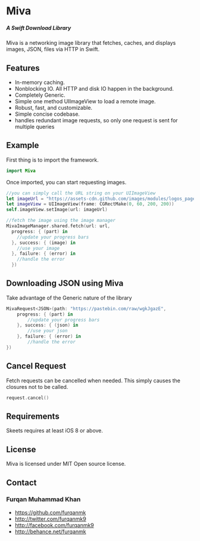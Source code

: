 # Miva
##### A Swift Download Library

Miva is a networking image library that fetches, caches, and displays images, JSON, files via HTTP in Swift.

## Features

- In-memory caching.
- Nonblocking IO. All HTTP and disk IO happen in the background.
- Completely Generic.
- Simple one method UIImageView to load a remote image.
- Robust, fast, and customizable.
- Simple concise codebase.
- handles redundant image requests, so only one request is sent for multiple queries

## Example

First thing is to import the framework.

```swift
import Miva
```

Once imported, you can start requesting images.

```swift
//you can simply call the URL string on your UIImageView
let imageUrl = "https://assets-cdn.github.com/images/modules/logos_page/GitHub-Mark.png"
let imageView = UIImageView(frame: CGRectMake(0, 60, 200, 200))
self.imageView.setImage(url: imageUrl)

//fetch the image using the image manager
MivaImageManager.shared.fetch(url: url,
  progress: { (part) in
    //update your progress bars
  }, success: { (image) in
    //use your image
  }, failure: { (error) in
    //handle the error
  })
```

## Downloading JSON using Miva
Take advantage of the Generic nature of the library
```swift
MivaRequest<JSON>(path: "https://pastebin.com/raw/wgkJgazE",
    progress: { (part) in
        //update your progress bars
    }, success: { (json) in
        //use your json
    }, failure: { (error) in
        //handle the error
})
```

## Cancel Request
Fetch requests can be cancelled when needed. This simply causes the closures not to be called.
```swift
request.cancel()
```

## Requirements

Skeets requires at least iOS 8 or above.

## License

Miva is licensed under MIT Open source license.

## Contact

### Furqan Muhammad Khan
* https://github.com/furqanmk
* http://twitter.com/furqanmk9
* http://facebook.com/furqanmk9
* http://behance.net/furqanmk

